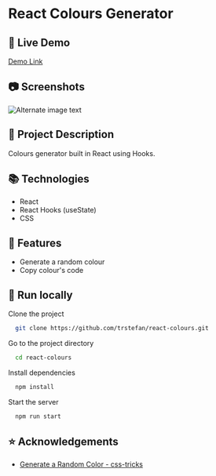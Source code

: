 
# React Colours Generator

## 🔗 Live Demo
[Demo Link](https://trstefan.github.io/react-colours/)

## 📷 Screenshots

![Alternate image text](https://i.ibb.co/dgYCVcQ/colours.gif)

## 📝 Project Description

Colours generator built in React using Hooks. 

## 📚 Technologies

  - React
  - React Hooks (useState) 
  - CSS
  
## 🎯 Features
  - Generate a random colour
  - Copy colour's code 

## 🏃 Run locally

Clone the project

```bash
  git clone https://github.com/trstefan/react-colours.git
```

Go to the project directory

```bash
  cd react-colours
```

Install dependencies

```bash
  npm install
```

Start the server

```bash
  npm run start
```

## ⭐ Acknowledgements

 - [Generate a Random Color - css-tricks](https://css-tricks.com/snippets/javascript/random-hex-color/)

